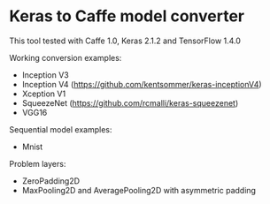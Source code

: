 # Keras to Caffe model converter

This tool tested with Caffe 1.0, Keras 2.1.2 and TensorFlow 1.4.0

Working conversion examples:
- Inception V3
- Inception V4 (https://github.com/kentsommer/keras-inceptionV4)
- Xception V1
- SqueezeNet (https://github.com/rcmalli/keras-squeezenet)
- VGG16

Sequential model examples:
- Mnist

Problem layers:
- ZeroPadding2D
- MaxPooling2D and AveragePooling2D with asymmetric padding


